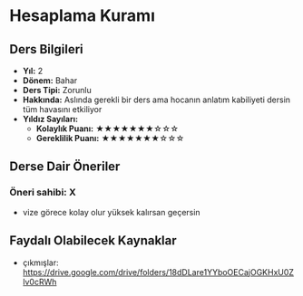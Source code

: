 # Hesaplama Kuramı

## Ders Bilgileri

- **Yıl:** 2
- **Dönem:** Bahar
- **Ders Tipi:** Zorunlu
- **Hakkında:** Aslında gerekli bir ders ama hocanın anlatım kabiliyeti dersin tüm havasını etkiliyor
- **Yıldız Sayıları:**
  - **Kolaylık Puanı:** ★★★★★★★☆☆☆
  - **Gereklilik Puanı:** ★★★★★★★☆☆☆

## Derse Dair Öneriler

### Öneri sahibi: X
- vize görece kolay olur yüksek kalırsan geçersin

## Faydalı Olabilecek Kaynaklar

- çıkmışlar: https://drive.google.com/drive/folders/18dDLare1YYboOECajOGKHxU0Zlv0cRWh
